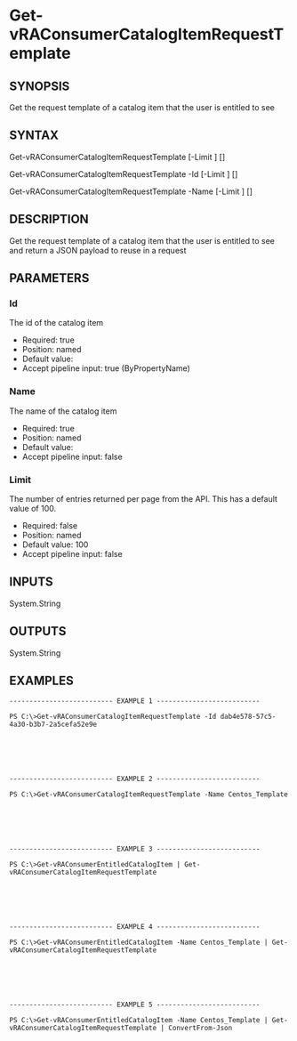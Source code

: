 # Get-vRAConsumerCatalogItemRequestTemplate

## SYNOPSIS
    
Get the request template of a catalog item that the user is entitled to see

## SYNTAX
 Get-vRAConsumerCatalogItemRequestTemplate [-Limit <String>] [<CommonParameters>]  Get-vRAConsumerCatalogItemRequestTemplate -Id <String> [-Limit <String>] [<CommonParameters>]  Get-vRAConsumerCatalogItemRequestTemplate -Name <String> [-Limit <String>] [<CommonParameters>]     

## DESCRIPTION

Get the request template of a catalog item that the user is entitled to see and return a JSON payload to reuse in a request

## PARAMETERS


### Id

The id of the catalog item

* Required: true
* Position: named
* Default value: 
* Accept pipeline input: true (ByPropertyName)

### Name

The name of the catalog item

* Required: true
* Position: named
* Default value: 
* Accept pipeline input: false

### Limit

The number of entries returned per page from the API. This has a default value of 100.

* Required: false
* Position: named
* Default value: 100
* Accept pipeline input: false

## INPUTS

System.String

## OUTPUTS

System.String

## EXAMPLES
```
-------------------------- EXAMPLE 1 --------------------------

PS C:\>Get-vRAConsumerCatalogItemRequestTemplate -Id dab4e578-57c5-4a30-b3b7-2a5cefa52e9e






-------------------------- EXAMPLE 2 --------------------------

PS C:\>Get-vRAConsumerCatalogItemRequestTemplate -Name Centos_Template






-------------------------- EXAMPLE 3 --------------------------

PS C:\>Get-vRAConsumerEntitledCatalogItem | Get-vRAConsumerCatalogItemRequestTemplate






-------------------------- EXAMPLE 4 --------------------------

PS C:\>Get-vRAConsumerEntitledCatalogItem -Name Centos_Template | Get-vRAConsumerCatalogItemRequestTemplate






-------------------------- EXAMPLE 5 --------------------------

PS C:\>Get-vRAConsumerEntitledCatalogItem -Name Centos_Template | Get-vRAConsumerCatalogItemRequestTemplate | ConvertFrom-Json
```

